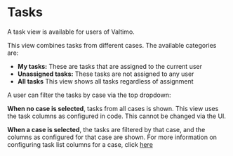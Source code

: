 # Tasks

A task view is available for users of Valtimo. 

This view combines tasks from different cases. The available categories are:
- **My tasks:** These are tasks that are assigned to the current user
- **Unassigned tasks:** These tasks are not assigned to any user
- **All tasks** This view shows all tasks regardless of assignment

A user can filter the tasks by case via the top dropdown:

**When no case is selected**, tasks from all cases is shown. 
This view uses the task columns as configured in code. This cannot be changed via the UI.

**When a case is selected**, the tasks are filtered by that case, and the columns as configured for that case are shown. 
For more information on configuring task list columns for a case, click [here](task-list-columns.md) 
